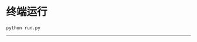 # 终端运行

```shell
python run.py
```
**********************************************************************************************************************************************************************************************************************************************************************************************************************************************************************************************